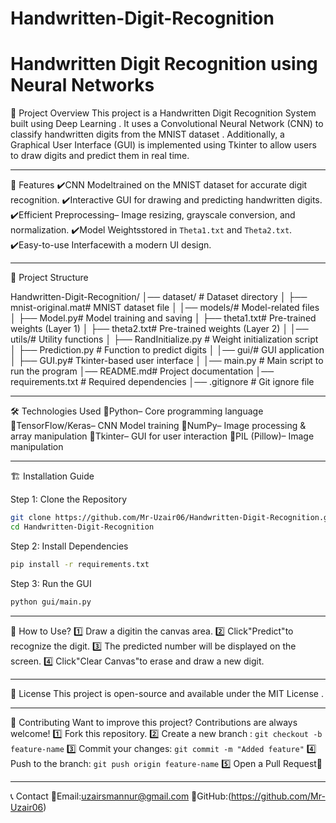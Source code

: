 # Handwritten-Digit-Recognition
# Handwritten Digit Recognition using Neural Networks

📌 Project Overview
This project is a Handwritten Digit Recognition System built using Deep Learning . It uses a Convolutional Neural Network (CNN) to classify handwritten digits from the MNIST dataset . Additionally, a Graphical User Interface (GUI) is implemented using Tkinter to allow users to draw digits and predict them in real time.

---

🚀 Features
✔️CNN Modeltrained on the MNIST dataset for accurate digit recognition.
✔️Interactive GUI for drawing and predicting handwritten digits.
✔️Efficient Preprocessing– Image resizing, grayscale conversion, and normalization.
✔️Model Weightsstored in `Theta1.txt` and `Theta2.txt`.
✔️Easy-to-use Interfacewith a modern UI design.

---

📂 Project Structure

Handwritten-Digit-Recognition/
│── dataset/ # Dataset directory
│ ├── mnist-original.mat# MNIST dataset file
│
│── models/# Model-related files
│ ├── Model.py# Model training and saving
│ ├── theta1.txt# Pre-trained weights (Layer 1)
│ ├── theta2.txt# Pre-trained weights (Layer 2)
│
│── utils/# Utility functions
│ ├── RandInitialize.py # Weight initialization script
│ ├── Prediction.py # Function to predict digits
│
│── gui/# GUI application
│ ├── GUI.py# Tkinter-based user interface
│
│── main.py # Main script to run the program
│── README.md# Project documentation
│── requirements.txt # Required dependencies
│── .gitignore # Git ignore file


---

🛠️ Technologies Used
🔹Python– Core programming language
🔹TensorFlow/Keras– CNN Model training
🔹NumPy– Image processing & array manipulation
🔹Tkinter– GUI for user interaction
🔹PIL (Pillow)– Image manipulation

---

🏗️ Installation Guide

Step 1: Clone the Repository
```bash
git clone https://github.com/Mr-Uzair06/Handwritten-Digit-Recognition.git
cd Handwritten-Digit-Recognition
```
Step 2: Install Dependencies
```bash
pip install -r requirements.txt
```
Step 3: Run the GUI
```bash
python gui/main.py
```

---

🎨 How to Use?
1️⃣ Draw a digitin the canvas area.
2️⃣ Click"Predict"to recognize the digit.
3️⃣ The predicted number will be displayed on the screen.
4️⃣ Click"Clear Canvas"to erase and draw a new digit.

---

📜 License
This project is open-source and available under the MIT License .

---

🤝 Contributing
Want to improve this project? Contributions are always welcome!
1️⃣ Fork this repository.
2️⃣ Create a new branch : `git checkout -b feature-name`
3️⃣ Commit your changes: `git commit -m "Added feature"`
4️⃣ Push to the branch: `git push origin feature-name`
5️⃣ Open a Pull Request🚀

---

📞 Contact
📧Email:uzairsmannur@gmail.com
🔗GitHub:(https://github.com/Mr-Uzair06)

